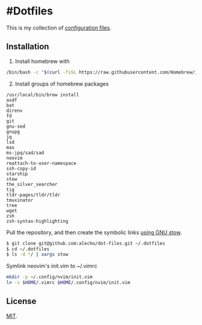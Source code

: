 #Dotfiles
========

This is my collection of [configuration files](http://dotfiles.github.io/).

## Installation

1. Install homebrew with

```sh
/bin/bash -c "$(curl -fsSL https://raw.githubusercontent.com/Homebrew/install/HEAD/install.sh)"
```

2. Install groups of homebrew packages

```language
/usr/local/bin/brew install
asdf
bat
direnv
fd
git
gnu-sed
gnupg
jq
lsd
mas
ms-jpq/sad/sad
neovim
reattach-to-user-namespace
ssh-copy-id
starship
stow
the_silver_searcher
tig
tldr-pages/tldr/tldr
tmuxinator
tree
wget
zsh
zsh-syntax-highlighting

``````
Pull the repository, and then create the symbolic links [using GNU
stow](https://alexpearce.me/2016/02/managing-dotfiles-with-stow/).

```bash
$ git clone git@github.com:alecho/dot-files.git ~/.dotfiles
$ cd ~/.dotfiles
$ ls -d */ | xargs stow
```
Symlink neovim's init.vim to ~/.vimrc
```bash
mkdir -p ~/.config/nvim/init.vim
ln -s $HOME/.vimrc $HOME/.config/nvim/init.vim

```

## License

[MIT](http://opensource.org/licenses/MIT).
